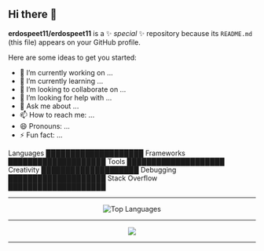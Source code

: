## Hi there 👋


**erdospeet11/erdospeet11** is a ✨ _special_ ✨ repository because its `README.md` (this file) appears on your GitHub profile.

Here are some ideas to get you started:

- 🔭 I’m currently working on ...
- 🌱 I’m currently learning ...
- 👯 I’m looking to collaborate on ...
- 🤔 I’m looking for help with ...
- 💬 Ask me about ...
- 📫 How to reach me: ...
- 😄 Pronouns: ...
- ⚡ Fun fact: ...

Languages     ████████████████████ 
Frameworks    ████████████████████ 
Tools         ████████████████████ 
Creativity    ████████████████████ 
Debugging     ████████████████████ 
Stack Overflow ████████████████████

---

<div align="center">
  <img src="https://github-readme-stats.vercel.app/api/top-langs/?username=erdospeet11&layout=donut&theme=dark&hide_border=true" alt="Top Languages" />
</div>

---

<p align="center">
  <a href="https://skillicons.dev">
    <img src="https://skillicons.dev/icons?i=figma,azure,blender,cs,css,dotnet,flask,githubactions,godot,graphql,html,js,lua,mint,neovimn,nodejs,postgres,postman,py,react,sqlite,supabase,svelte,threejs,terraform,unity,vscode,webpack" />
  </a>
</p>

---
